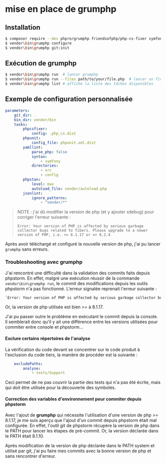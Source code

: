 # mise en place de grumphp

## Installation

```bash
$ composer require --dev phpro/grumphp friendsofphp/php-cs-fixer symfony/yaml phpunit/phpunit
$ vendor\bin\grumphp configure
$ vendor\bin\grumphp git:init
```

## Exécution de grumphp

```bash
$ vendor\bin\grumphp run  # lancer grumphp
$ vendor\bin\grumphp run --files path/to/your/file.php  # lancer un fichier particulier
$ vendor\bin\grumphp list # affiche la liste des tâches disponibles
```

## Exemple de configuration personnalisée

```yaml
parameters:
    git_dir: .
    bin_dir: vendor/bin
    tasks:
        phpcsfixer:
            config: .php_cs.dist
        phpunit:
            config_file: phpunit.xml.dist
        yamllint:
            parse_php: false
            syntax:
                - symfony
            directories:
                - src
                - config
        phpstan:
            level: max
            autoload_file: vendor/autoload.php
        jsonlint:
            ignore_patterns:
                - "vendor/*"
```

>NOTE : j'ai dû modifier la version de php (et y ajouter xdebug) pour corriger l'erreur suivante :
> 
>`Error: Your version of PHP is affected by serious garbage collector bugs related to fibers. Please upgrade to a newer version of PHP, i.e. >= 8.1.17 or => 8.2.4`

Après avoir téléchargé et configuré la nouvelle version de php, j'ai pu lancer `grumphp` sans erreurs.

### Troubleshooting avec grumphp

J'ai rencontré une difficulté dans la validation des commits faits depuis phpstorm.
En effet, malgré une exécution réussir de la commande `vendor\bin\grumphp run`,
le commit des modifications depuis les outils phpstorm n'a pas fonctionné.
L'erreur signalée reprenait l'erreur suivante :

```bash
`Error: Your version of PHP is affected by serious garbage collector bugs related to fibers. Please upgrade to a newer version of PHP, i.e. >= 8.1.17 or => 8.2.4`
```

Or, la version de php utilisée est bien >= à 8.1.17.

J'ai pu passer outre le problème en exécutant le commit depuis la console.
Il semblerait donc qu'il y ait une différence entre les versions utilisées pour commiter entre console et phpstorm...

#### Exclure certains répertoires de l'analyse

La vérification du code devant se concentrer sur le code produit à l'exclusion du code tiers,
la manière de procéder est la suivante :

```yml
    excludePaths:
        analyse:
            - tests/Support
```

Ceci permet de ne pas couvrir la partie des tests qui n'a pas été écrite,
mais qui doit être utilisée pour la découverte des symboles.

#### Correction des variables d'environnement pour commiter depuis phpstorm

Avec l'ajout de **grumphp** qui nécessite l'utilisation d'une version de php >= 8.1.17,
je me suis aperçu que l'ajout d'un commit depuis phpstorm était mal configurée.
En effet, l'outil git de phpstorm récupère la version de php dans le PATH pour lancer les étapes de pré-commit.
Or, la version déclarée dans le PATH était 8.1.10.

Après modification de la version de php déclarée dans le PATH system et utilisé par git,
j'ai pu faire mes commits avec la bonne version de php et sans rencontrer d'erreur.
